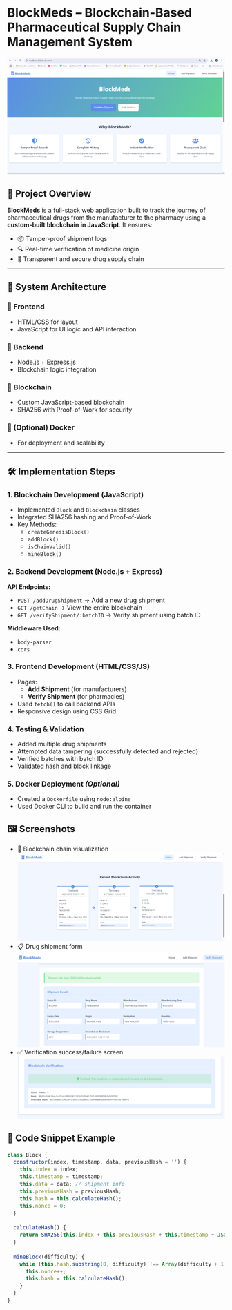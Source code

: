# BlockMeds – Blockchain-Based Pharmaceutical Supply Chain Management System

![ BlockMeds Banner](Images/Dashboard.png)

## 🚀 Project Overview

**BlockMeds** is a full-stack web application built to track the journey of pharmaceutical drugs from the manufacturer to the pharmacy using a **custom-built blockchain in JavaScript**. It ensures:

- 📦 Tamper-proof shipment logs  
- 🔍 Real-time verification of medicine origin  
- 🔐 Transparent and secure drug supply chain  

---

## 🧱 System Architecture

### 🔹 Frontend
- HTML/CSS for layout
- JavaScript for UI logic and API interaction

### 🔹 Backend
- Node.js + Express.js
- Blockchain logic integration

### 🔹 Blockchain
- Custom JavaScript-based blockchain
- SHA256 with Proof-of-Work for security

### 🔹 (Optional) Docker
- For deployment and scalability

---

## 🛠️ Implementation Steps

### 1. Blockchain Development (JavaScript)
- Implemented `Block` and `Blockchain` classes
- Integrated SHA256 hashing and Proof-of-Work
- Key Methods:
  - `createGenesisBlock()`
  - `addBlock()`
  - `isChainValid()`
  - `mineBlock()`

### 2. Backend Development (Node.js + Express)
**API Endpoints:**
- `POST /addDrugShipment` → Add a new drug shipment
- `GET /getChain` → View the entire blockchain
- `GET /verifyShipment/:batchID` → Verify shipment using batch ID

**Middleware Used:**
- `body-parser`
- `cors`

### 3. Frontend Development (HTML/CSS/JS)
- Pages:
  - **Add Shipment** (for manufacturers)
  - **Verify Shipment** (for pharmacies)
- Used `fetch()` to call backend APIs
- Responsive design using CSS Grid

### 4. Testing & Validation
- Added multiple drug shipments
- Attempted data tampering (successfully detected and rejected)
- Verified batches with batch ID
- Validated hash and block linkage

### 5. Docker Deployment *(Optional)*
- Created a `Dockerfile` using `node:alpine`
- Used Docker CLI to build and run the container


## 🖼️ Screenshots 

- 🔗 Blockchain chain visualization![Blockchain chain visualization](Images/Blockchain-chain-visualization.png) 
- 📋 Drug shipment form ![ Drug shipment form](Images/Drug_shipment_form.png) 
- ✅ Verification success/failure screen  ![Verification success/failure screen](Images/Verificationsuccessfailurescreen.png) 

## 🧾 Code Snippet Example

```javascript
class Block {
  constructor(index, timestamp, data, previousHash = '') {
    this.index = index;
    this.timestamp = timestamp;
    this.data = data; // shipment info
    this.previousHash = previousHash;
    this.hash = this.calculateHash();
    this.nonce = 0;
  }

  calculateHash() {
    return SHA256(this.index + this.previousHash + this.timestamp + JSON.stringify(this.data) + this.nonce).toString();
  }

  mineBlock(difficulty) {
    while (this.hash.substring(0, difficulty) !== Array(difficulty + 1).join("0")) {
      this.nonce++;
      this.hash = this.calculateHash();
    }
  }
}

